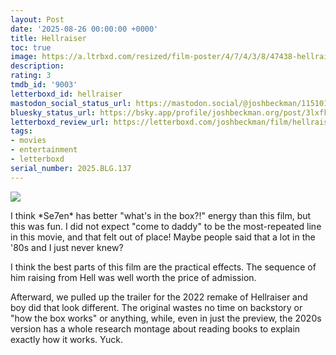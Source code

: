 ```yaml
---
layout: Post
date: '2025-08-26 00:00:00 +0000'
title: Hellraiser
toc: true
image: https://a.ltrbxd.com/resized/film-poster/4/7/4/3/8/47438-hellraiser-0-600-0-900-crop.jpg?v=c927113564
description:
rating: 3
tmdb_id: '9003'
letterboxd_id: hellraiser
mastodon_social_status_url: https://mastodon.social/@joshbeckman/115101936240627054
bluesky_status_url: https://bsky.app/profile/joshbeckman.org/post/3lxfkwra64v27
letterboxd_review_url: https://letterboxd.com/joshbeckman/film/hellraiser/
tags:
- movies
- entertainment
- letterboxd
serial_number: 2025.BLG.137
---
```

 <p><img src="https://a.ltrbxd.com/resized/film-poster/4/7/4/3/8/47438-hellraiser-0-600-0-900-crop.jpg?v=c927113564"/></p> <p>I think *Se7en* has better "what's in the box?!" energy than this film, but this was fun. I did not expect "come to daddy" to be the most-repeated line in this movie, and that felt out of place! Maybe people said that a lot in the '80s and I just never knew?</p><p>I think the best parts of this film are the practical effects. The sequence of him raising from Hell was well worth the price of admission.</p><p>Afterward, we pulled up the trailer for the 2022 remake of Hellraiser and boy did that look different. The original wastes no time on backstory or "how the box works" or anything, while, even in just the preview, the 2020s version has a whole research montage about reading books to explain exactly how it works. Yuck.</p> 
